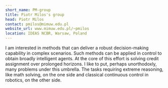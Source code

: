 ```yaml
---
short_name: PM-group
title: Piotr Milos's group
head: Piotr Milos
contact: pmilos@mimuw.edu.pl
website_url: www.mimuw.edu.pl/~pmilos
location: IDEAS NCBR, Warsaw, Poland
---
```


I am interested in methods that can deliver a robust decision-making capability in complex scenarios. Such methods can be applied in control to obtain broadly intelligent agents. At the core of this effort is solving credit assignment over prolonged horizons. I like to put, perhaps unorthodoxly, many problems under this umbrella. The tasks requiring extreme reasoning, like math solving, on the one side and classical continuous control in robotics, on the other side.